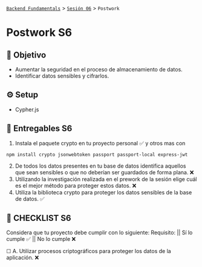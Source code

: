 [`Backend Fundamentals`](../../README.md) > [`Sesión 06`](../README.md) > `Postwork`

# Postwork S6

## 🎯 Objetivo

- Aumentar la seguridad en el proceso de almacenamiento de datos.
- Identificar datos sensibles y cifrarlos.

## ⚙️ Setup

- Cypher.js

## 📑 Entregables S6

1. Instala el paquete crypto en tu proyecto personal ✅ y otros mas con

```
npm install crypto jsonwebtoken passport passport-local express-jwt
```

2. De todos los datos presentes en tu base de datos identifica aquellos que sean sensibles o que no deberían ser guardados de forma plana. ❌
3. Utilizando la investigación realizada en el prework de la sesión elige cuál es el mejor método para proteger estos datos. ❌
4. Utiliza la biblioteca crypto para proteger los datos sensibles de la base de datos. ✅

## 📑 CHECKLIST S6

Considera que tu proyecto debe cumplir con lo siguiente:
Requisito: || Sí lo cumple ✅ || No lo cumple ❌

☐ A. Utilizar procesos criptográficos para proteger los datos de la aplicación. ❌
